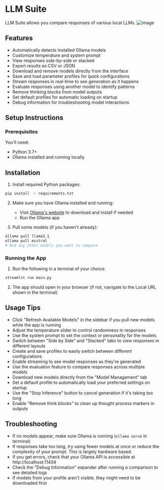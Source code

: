 # LLM Suite

LLM Suite allows you compare responses of various local LLMs.
![image](https://github.com/user-attachments/assets/e4bcc316-8147-4025-a5c8-c2fd782ad396)


## Features

- Automatically detects installed Ollama models
- Customize temperature and system prompt
- View responses side-by-side or stacked
- Export results as CSV or JSON
- Download and remove models directly from the interface
- Save and load parameter profiles for quick configurations
- Stream responses in real-time to see generation as it happens
- Evaluate responses using another model to identify patterns
- Remove thinking blocks from model outputs
- Set default profiles for automatic loading on startup
- Debug information for troubleshooting model interactions

## Setup Instructions

### Prerequisites

You'll need:
- Python 3.7+
- Ollama installed and running locally

## Installation

1. Install required Python packages:

```bash
pip install -r requirements.txt
```

2. Make sure you have Ollama installed and running:
   - Visit [Ollama's website](https://ollama.com/) to download and install if needed
   - Run the Ollama app

3. Pull some models (if you haven't already):

```bash
ollama pull llama3.1
ollama pull mistral
# And any other models you want to compare
```

### Running the App

1. Run the following in a terminal of your choice:

```bash
streamlit run main.py
```

2. The app should open in your browser (if not, navigate to the Local URL shown in the terminal)

## Usage Tips

- Click "Refresh Available Models" in the sidebar if you pull new models while the app is running
- Adjust the temperature slider to control randomness in responses
- Use the system prompt to set the context or personality for the models
- Switch between "Side by Side" and "Stacked" tabs to view responses in different layouts
- Create and save profiles to easily switch between different configurations
- Enable streaming to see model responses as they're generated
- Use the evaluation feature to compare responses across multiple models
- Download new models directly from the "Model Management" tab
- Set a default profile to automatically load your preferred settings on startup
- Use the "Stop Inference" button to cancel generation if it's taking too long
- Enable "Remove think blocks" to clean up thought process markers in outputs

## Troubleshooting

- If no models appear, make sure Ollama is running (`ollama serve` in terminal)
- If responses take too long, try using fewer models at once or reduce the complexity of your prompt. This is largely hardware based.
- If you get errors, check that your Ollama API is accessible at http://localhost:11434
- Check the "Debug Information" expander after running a comparison to see detailed logs
- If models from your profile aren't visible, they might need to be downloaded first
